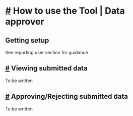 # [#](#-how-to-use-the-tool-\-data-approver) How to use the Tool | Data approver

## Getting setup

See reporting user section for guidance

## [#](#-viewing-submitted-data) Viewing submitted data

To be written

## [#](#-approvingrejecting-submitted-data) Approving/Rejecting submitted data

To be written
